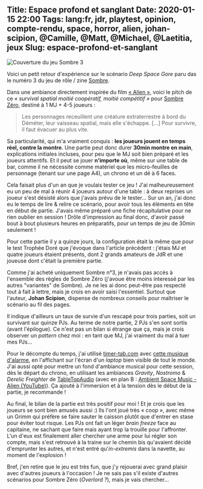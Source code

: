 Title: Espace profond et sanglant
Date: 2020-01-15 22:00
Tags: lang:fr, jdr, playtest, opinion, compte-rendu, space, horror, alien, johan-scipion, @Camille, @Matt, @Michael, @Laetitia, jeux
Slug: espace-profond-et-sanglant
---

![Couverture du jeu Sombre 3](images/2020/01/Sombre3_DeepSpaceGore.jpg)

Voici un petit retour d'expérience sur le scénario _Deep Space Gore_ paru das le numéro 3 du jeu de rôle / zine [Sombre](https://www.terresetranges.net/sombre.html).

Dans une ambiance directement inspirée du film [« Alien »](https://www.imdb.com/title/tt0078748/),
voici le pitch de ce _« survival spatial moitié coopératif, moitié compétitif »_ pour [Sombre Zéro](https://fr.wikipedia.org/wiki/Sombre_(jeu_de_r%C3%B4le)#Sombre_Z%C3%A9ro),
destiné à 1 MJ + 4-5 joueurs  :

> Les personnages receuillent une créature extraterrestre à bord du Déméter, leur vaisseau spatial,
> mais elle s'échappe. [...] Pour survivre, il faut évacuer au plus vite.

Sa particularité, qui m'a vraiment conquis : **les joueurs jouent en temps réel, contre la montre**.
Une partie peut donc durer **30min montre en main**, explications initiales incluses, pour peu que le MJ soit bien préparé
et les joueurs attentifs. Et il peut se jouer **n'importe où**, même sur une table de bar, comme il ne nécessite
comme matériel que les micro-feuilles de personnage (tenant sur une page A4), un chrono et un dé à 6 faces.

Cela faisait plus d'un an que je voulais tester ce jeu !
J'ai malheureusement eu un peu de mal à réunir 4 joueurs autour d'une table :
à deux reprises un joueur s'est désisté alors que j'avais prévu de le tester...
Sur un an, j'ai donc eu le temps de lire & relire ce scénario,
pour avoir tous les éléments en tête en début de partie.
J'avais même préparé une fiche récapitulative pour ne rien oublier en session !
Drôle d'impression au final donc, d'avoir passé bout à bout plusieurs heures en préparatifs,
pour un temps de jeu de 30min seulement !

Pour cette partie il y a quinze jours, la configuration était la même que pour le test Trophée Doré que j'évoque dans l'article précédent :
j'étais MJ et quatre joueurs étaient présents, dont 2 grands amateurs de JdR et une joueuse dont c'était la première partie.

Comme j'ai acheté uniquement Sombre n°3, je n'avais pas accès à l'ensemble des règles de Sombre Zéro
(j'avoue être moins interessé par les autres "variantes" de Sombre).
Je ne les ai donc peut-être pas respecté tout à fait à lettre, mais je crois en avoir saisi l'essentiel.
Surtout que l'auteur, **Johan Scipion**, dispense de nombreux conseils pour maîtriser le scénario au fil des pages.

Il indique d'ailleurs un taux de survie d'un rescapé pour trois parties, soit un survivant sur quinze PJs.
Au terme de notre partie, 2 PJs s'en sont sortis (avant l'épilogue).
Ce n'est pas un bilan si étrange que ça, mais je crois observer un _pattern_ chez moi :
en tant que MJ, j'ai vraiment du mal à tuer mes PJs...

Pour le décompte du temps, j'ai utilisé [timer-tab.com](http://www.timer-tab.com) avec [cette musique d'alarme](https://www.youtube.com/watch?v=aeRDVOUy7dY),
en l'affichant sur l'écran d'un _laptop_ bien visible de tout le monde.
J'ai aussi opté pour mettre un fond d'ambiance musical pour cette session,
dès le départ du chrono, en utilisant les ambiances _Gravity_, _Nostromo_ & _Derelic Freighter_
de [TableTopAudio](https://tabletopaudio.com) (avec en plan B : [Ambient Space Music - Alien (YouTube)](https://www.youtube.com/watch?v=u9a1EQS_9Wo)).
Ça ajouté à l'immersion et à la tension dès le début de la partie, je recommande !

Au final, le bilan de la partie est très positif pour moi !
Et je crois que les joueurs se sont bien amusés aussi :)
Ils l'ont joué très « coop », avec même un Grimm qui préfère se faire sauter le caisson
plutôt que d'entrer en stase pour éviter tout risque.
Les PJs ont fait un léger _brain freeze_ face au capitaine,
ne sachant que faire mais ayant trop la trouille pour l'affronter.
L'un d'eux est finalement aller chercher une arme pour lui régler son compte,
mais s'est retrouvé à la traine sur le chemin bis qu'avaient décidé d'emprunter les autres,
et n'est entré qu'_in-extremis_ dans la navette, au moment de l'explosion !

Bref, j'en retire que le jeu est très fun, que j'y rejouerai avec grand plaisir avec d'autres joueurs à l'occasion !
Je ne sais pas s'il existe d'autres scénarios pour Sombre Zéro (_Overlord ?_), mais je vais chercher...
